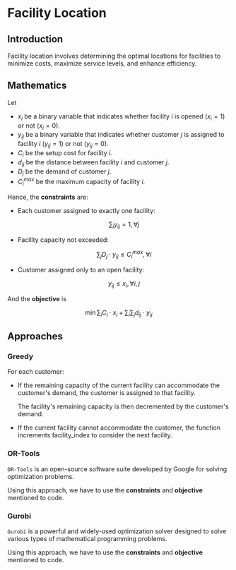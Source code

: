 # Facility Location

## Introduction

Facility location involves determining the optimal locations for facilities to minimize costs, maximize service levels, and enhance efficiency. 

## Mathematics

Let 

- $x_i$ be a binary variable that indicates whether facility $i$ is opened ($x_i=1$) or not ($x_i=0$).
- $y_{ij}$ be a binary variable that indicates whether customer $j$ is assigned to facility $i$ ($y_{ij}=1$) or not ($y_{ij}=0$).
- $C_i$ be the setup cost for facility $i$.
- $d_{ij}$ be the distance between facility $i$ and customer $j$.
- $D_j$ be the demand of customer $j$.
- $C_i^{max}$ be the maximum capacity of facility $i$.

Hence, the **constraints** are:
- Each customer assigned to exactly one facility: <p align="center">
$\sum_{i} y_{ij} = 1, \forall j$
</p>

- Facility capacity not exceeded: <p align="center">
$\sum_{j} D_j \cdot y_{ij} \leq C_i^{max}, \forall i$
</p>

- Customer assigned only to an open facility: <p align="center">
$y_{ij} \leq x_i, \forall i,j$
</p>

And the **objective** is <p align="center">
$\min \sum_{i} C_i \cdot x_i + \sum_i \sum_j d_{ij} \cdot y_{ij}$
</p>


## Approaches

### Greedy

For each customer:

- If the remaining capacity of the current facility can accommodate the customer's demand, the customer is assigned to that facility. 

    The facility's remaining capacity is then decremented by the customer's demand.

- If the current facility cannot accommodate the customer, the function increments facility_index to consider the next facility. 

### OR-Tools

```OR-Tools``` is an open-source software suite developed by Google for solving optimization problems. 

Using this approach, we have to use the **constraints** and **objective** mentioned to code.

### Gurobi

```Gurobi``` is a powerful and widely-used optimization solver designed to solve various types of mathematical programming problems.

Using this approach, we have to use the **constraints** and **objective** mentioned to code.





